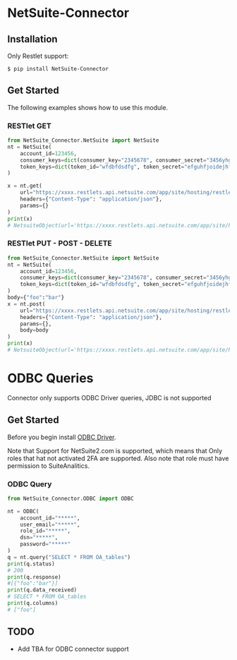 # NetSuite-Connector

## Installation

Only Restlet support:

    $ pip install NetSuite-Connector
## Get Started
The following examples shows how to use this module.

### RESTlet GET
```python
from NetSuite_Connector.NetSuite import NetSuite
nt = NetSuite(
    account_id=123456,
    consumer_keys=dict(consumer_key="2345678", consumer_secret="3456yhg"),
    token_keys=dict(token_id="wfdbfdsdfg", token_secret="efguhfjoidejhfije"),
)

x = nt.get(
    url="https://xxxx.restlets.api.netsuite.com/app/site/hosting/restlet.nl?script=xxxx&deploy=xxxx",
    headers={"Content-Type": "application/json"},
    params={}
)
print(x)
# NetsuiteObject(url='https://xxxx.restlets.api.netsuite.com/app/site/hosting/restlet.nl?script=xxxx&deploy=xxxx', request_headers={'Content-Type': 'application/json'}, response='{"foo":"bar"}', code=200)
```
### RESTlet PUT - POST - DELETE
```python
from NetSuite_Connector.NetSuite import NetSuite
nt = NetSuite(
    account_id=123456,
    consumer_keys=dict(consumer_key="2345678", consumer_secret="3456yhg"),
    token_keys=dict(token_id="wfdbfdsdfg", token_secret="efguhfjoidejhfije"),
)
body={"foo":"bar"}
x = nt.post(
    url="https://xxxx.restlets.api.netsuite.com/app/site/hosting/restlet.nl?script=xxxx&deploy=xxxx",
    headers={"Content-Type": "application/json"},
    params={},
    body=body
)
print(x)
# NetsuiteObject(url='https://xxxx.restlets.api.netsuite.com/app/site/hosting/restlet.nl?script=xxxx&deploy=xxxx', request_headers={'Content-Type': 'application/json'}, request_data={"foo":"bar"}, response='{"foo":"bar"}', code=200)
```
# ODBC Queries

Connector only supports ODBC Driver queries, JDBC is not supported
## Get Started

Before you begin install [ODBC Driver](https://system.netsuite.com/app/help/helpcenter.nl?fid=book_N748613.html).

Note that Support for NetSuite2.com is supported, which means that Only roles that hat not activated 2FA are supported. Also note that role must have permission to SuiteAnalitics.

### ODBC Query

```python
from NetSuite_Connector.ODBC import ODBC

nt = ODBC(
    account_id="*****",
    user_email="*****",
    role_id="*****",
    dsn="*****",
    password="*****"
)
q = nt.query("SELECT * FROM OA_tables")
print(q.status)
# 200
print(q.response)
#[{"foo":"bar"}]
print(q.data_received)
# SELECT * FROM OA_tables
print(q.columns)
# ["foo"]
```


## TODO

- Add TBA for ODBC connector support